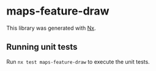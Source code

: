 # maps-feature-draw

This library was generated with [Nx](https://nx.dev).

## Running unit tests

Run `nx test maps-feature-draw` to execute the unit tests.
